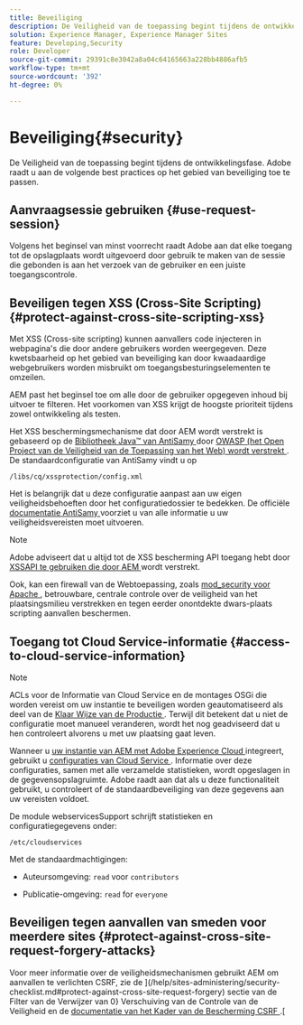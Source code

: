 ```yaml
---
title: Beveiliging
description: De Veiligheid van de toepassing begint tijdens de ontwikkelingsfase
solution: Experience Manager, Experience Manager Sites
feature: Developing,Security
role: Developer
source-git-commit: 29391c8e3042a8a04c64165663a228bb4886afb5
workflow-type: tm+mt
source-wordcount: '392'
ht-degree: 0%

---
```


# Beveiliging{#security}

De Veiligheid van de toepassing begint tijdens de ontwikkelingsfase. Adobe raadt u aan de volgende best practices op het gebied van beveiliging toe te passen.

## Aanvraagsessie gebruiken {#use-request-session}

Volgens het beginsel van minst voorrecht raadt Adobe aan dat elke toegang tot de opslagplaats wordt uitgevoerd door gebruik te maken van de sessie die gebonden is aan het verzoek van de gebruiker en een juiste toegangscontrole.

## Beveiligen tegen XSS (Cross-Site Scripting) {#protect-against-cross-site-scripting-xss}

Met XSS (Cross-site scripting) kunnen aanvallers code injecteren in webpagina&#39;s die door andere gebruikers worden weergegeven. Deze kwetsbaarheid op het gebied van beveiliging kan door kwaadaardige webgebruikers worden misbruikt om toegangsbesturingselementen te omzeilen.

AEM past het beginsel toe om alle door de gebruiker opgegeven inhoud bij uitvoer te filteren. Het voorkomen van XSS krijgt de hoogste prioriteit tijdens zowel ontwikkeling als testen.

Het XSS beschermingsmechanisme dat door AEM wordt verstrekt is gebaseerd op de [ Bibliotheek Java™ van AntiSamy ](https://wiki.owasp.org/index.php/Category:OWASP_AntiSamy_Project) door [ OWASP (het Open Project van de Veiligheid van de Toepassing van het Web) wordt verstrekt ](https://owasp.org/). De standaardconfiguratie van AntiSamy vindt u op

`/libs/cq/xssprotection/config.xml`

Het is belangrijk dat u deze configuratie aanpast aan uw eigen veiligheidsbehoeften door het configuratiedossier te bedekken. De officiële [ documentatie AntiSamy ](https://wiki.owasp.org/index.php/Category:OWASP_AntiSamy_Project) voorziet u van alle informatie u uw veiligheidsvereisten moet uitvoeren.

>[!NOTE]
>
>Adobe adviseert dat u altijd tot de XSS bescherming API toegang hebt door [ XSSAPI te gebruiken die door AEM ](https://developer.adobe.com/experience-manager/reference-materials/6-5/javadoc/com/adobe/granite/xss/XSSAPI.html) wordt verstrekt.

Ook, kan een firewall van de Webtoepassing, zoals [ mod_security voor Apache ](https://www.modsecurity.org), betrouwbare, centrale controle over de veiligheid van het plaatsingsmilieu verstrekken en tegen eerder onontdekte dwars-plaats scripting aanvallen beschermen.

## Toegang tot Cloud Service-informatie {#access-to-cloud-service-information}

>[!NOTE]
>
>ACLs voor de Informatie van Cloud Service en de montages OSGi die worden vereist om uw instantie te beveiligen worden geautomatiseerd als deel van de [ Klaar Wijze van de Productie ](/help/sites-administering/production-ready.md). Terwijl dit betekent dat u niet de configuratie moet manueel veranderen, wordt het nog geadviseerd dat u hen controleert alvorens u met uw plaatsing gaat leven.

Wanneer u [ uw instantie van AEM met Adobe Experience Cloud ](/help/sites-administering/marketing-cloud.md) integreert, gebruikt u [ configuraties van Cloud Service ](/help/sites-developing/extending-cloud-config.md). Informatie over deze configuraties, samen met alle verzamelde statistieken, wordt opgeslagen in de gegevensopslagruimte. Adobe raadt aan dat als u deze functionaliteit gebruikt, u controleert of de standaardbeveiliging van deze gegevens aan uw vereisten voldoet.

De module webservicesSupport schrijft statistieken en configuratiegegevens onder:

`/etc/cloudservices`

Met de standaardmachtigingen:

* Auteursomgeving: `read` voor `contributors`

* Publicatie-omgeving: `read` for `everyone`

## Beveiligen tegen aanvallen van smeden voor meerdere sites {#protect-against-cross-site-request-forgery-attacks}

Voor meer informatie over de veiligheidsmechanismen gebruikt AEM om aanvallen te verlichten CSRF, zie de ](/help/sites-administering/security-checklist.md#protect-against-cross-site-request-forgery) sectie van de Filter van de Verwijzer van 0} Verschuiving van de Controle van de Veiligheid en de [ documentatie van het Kader van de Bescherming CSRF ](/help/sites-developing/csrf-protection.md).[
